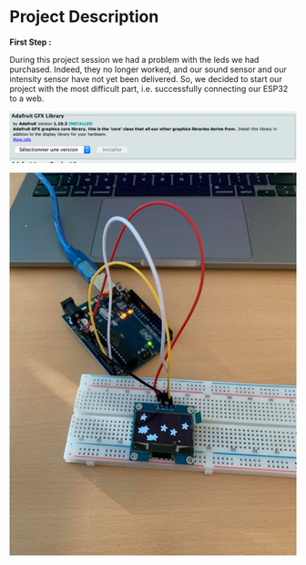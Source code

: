 # Project Description


**First Step :**

During this project session we had a problem with the leds we had purchased. Indeed, they no longer worked, and our sound sensor and our intensity sensor have not yet been delivered.
So, we decided to start our project with the most difficult part, i.e. successfully connecting our ESP32 to a web.

![Test Image00](https://github.com/efrei-paris-sud/2020-C-Just-do-it/blob/main/lab/3/Ex1/130466709_1638312706329507_6945417081645997031_n.png)


![Board](https://github.com/efrei-paris-sud/2020-C-Just-do-it/blob/main/lab/3/Ex1/129815331_382252946529706_680879342265340451_n.jpg)


